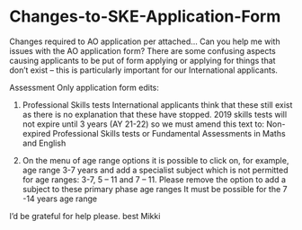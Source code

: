 # Changes-to-SKE-Application-Form
Changes required to AO application per attached...
Can you help me with issues with the AO application form? There are some confusing aspects causing applicants to be put of form applying or applying for things that don’t exist – this is particularly important for our International applicants.

Assessment Only application form edits:
1.	Professional Skills tests
International applicants think that these still exist as there is no explanation that these have stopped. 2019 skills tests will not expire until 3 years (AY 21-22) so we must amend this text to:
Non-expired Professional Skills tests or Fundamental Assessments in Maths and English

2.	On the menu of age range options it is possible to click on, for example, age range 3-7 years and add a specialist subject which is not permitted for age ranges: 3-7, 5 – 11 and 7 – 11. 
Please remove the option to add a subject to these primary phase age ranges
It must be possible for the 7 -14 years age range

I’d be grateful for help please.
best
Mikki
